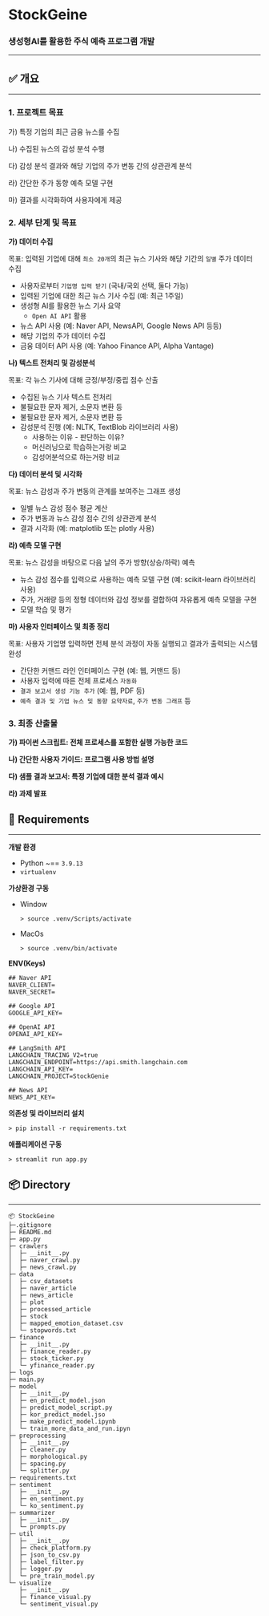 # StockGeine

### 생성형AI를 활용한 주식 예측 프로그램 개발

---
## ✅ 개요

---
### 1. 프로젝트 목표

가) 특정 기업의 최근 금융 뉴스를 수집 

나) 수집된 뉴스의 감성 분석 수행

다) 감성 분석 결과와 해당 기업의 주가 변동 간의 상관관계 분석

라) 간단한 주가 동향 예측 모델 구현 

마) 결과를 시각화하여 사용자에게 제공

### 2. 세부 단계 및 목표

**가) 데이터 수집**

목표: 입력된 기업에 대해 `최소 20개`의 최근 뉴스 기사와 해당 기간의 `일별` 주가 데이터 수집

- 사용자로부터 `기업명 입력 받기` (국내/국외 선택, 둘다 가능)
- 입력된 기업에 대한 최근 뉴스 기사 수집 (예: 최근 1주일)
- 생성형 AI를 활용한 뉴스 기사 요약
    - `Open AI API` 활용
- 뉴스 API 사용 (예: Naver API, NewsAPI, Google News API 등등)
- 해당 기업의 주가 데이터 수집
- 금융 데이터 API 사용 (예: Yahoo Finance APl, Alpha Vantage)

**나) 텍스트 전처리 및 감성분석**

목표: 각 뉴스 기사에 대해 긍정/부정/중립 점수 산출

- 수집된 뉴스 기사 텍스트 전처리
- 불필요한 문자 제거, 소문자 변환 등
- 불필요한 문자 제거, 소문자 변환 등
- 감성분석 진행 (예: NLTK, TextBlob 라이브러리 사용)
    - 사용하는 이유 - 판단하는 이유?
    - 머신러닝으로 학습하는거랑 비교
    - 감성어분석으로 하는거랑 비교

**다) 데이터 분석 및 시각화**

목표: 뉴스 감성과 주가 변동의 관계를 보여주는 그래프 생성

- 일별 뉴스 감성 점수 평균 계산
- 주가 변동과 뉴스 감성 점수 간의 상관관계 분석
- 결과 시각화 (예: matplotlib 또는 plotly 사용)

**라) 예측 모델 구현**

목표: 뉴스 감성을 바탕으로 다음 날의 주가 방향(상승/하락) 예측

- 뉴스 감성 점수를 입력으로 사용하는 예측 모델 구현 (예: scikit-learn 라이브러리 사용)
- 주가, 거래량 등의 정형 데이터와 감성 정보를 결합하여 자유롭게 예측 모델을 구현
- 모델 학습 및 평가

**마) 사용자 인터페이스 및 최종 정리**

목표: 사용자 기업명 입력하면 전체 분석 과정이 자동 실행되고 결과가 출력되는 시스템 완성

- 간단한 커맨드 라인 인터페이스 구현 (예: 웹, 커맨드 등)
- 사용자 입력에 따른 전체 프로세스 `자동화`
- `결과 보고서 생성 기능 추가` (예: 웹, PDF 등)
- `예측 결과 및 기업 뉴스 및 동향 요약자료`, `주가 변동 그래프` 등

### 3. 최종 산출물

**가) 파이썬 스크립트: 전체 프로세스를 포함한 실행 가능한 코드** 

**나) 간단한 사용자 가이드: 프로그램 사용 방법 설명** 

**다) 샘플 결과 보고서: 특정 기업에 대한 분석 결과 예시**

**라) 과제 발표**

## 🔗 Requirements

---
**개발 환경**

- Python ~== `3.9.13`
- `virtualenv`

**가상환경 구동**

- Window
    
    ```
    > source .venv/Scripts/activate 
    ```
    
- MacOs
    
    ```
    > source .venv/bin/activate
    ```
    

**ENV(Keys)**

```
## Naver API
NAVER_CLIENT=
NAVER_SECRET=

## Google API
GOOGLE_API_KEY=

## OpenAI API
OPENAI_API_KEY=

## LangSmith API
LANGCHAIN_TRACING_V2=true
LANGCHAIN_ENDPOINT=https://api.smith.langchain.com
LANGCHAIN_API_KEY=
LANGCHAIN_PROJECT=StockGenie

## News API
NEWS_API_KEY=
```

**의존성 및 라이브러리 설치**

```
> pip install -r requirements.txt
```
**애플리케이션 구동**

```
> streamlit run app.py
```

## 📦 Directory

---

```angular2html
📦 StockGeine
├─.gitignore
├─ README.md
├─ app.py
├─ crawlers
│  ├─ __init__.py
│  ├─ naver_crawl.py
│  ├─ news_crawl.py
├─ data
│  ├─ csv_datasets
│  ├─ naver_article
│  ├─ news_article
│  ├─ plot
│  ├─ processed_article
│  ├─ stock
│  ├─ mapped_emotion_dataset.csv
│  └─ stopwords.txt
├─ finance
│  ├─ __init__.py
│  ├─ finance_reader.py
│  ├─ stock_ticker.py
│  └─ yfinance_reader.py
├─ logs
├─ main.py
├─ model
│  ├─ __init__.py
│  ├─ en_predict_model.json
│  ├─ predict_model_script.py
│  ├─ kor_predict_model.jso
│  ├─ make_predict_model.ipynb
│  └─ train_more_data_and_run.ipyn
├─ preprocessing
│  ├─ __init__.py
│  ├─ cleaner.py
│  ├─ morphological.py
│  ├─ spacing.py
│  └─ splitter.py
├─ requirements.txt
├─ sentiment
│  ├─ __init__.py
│  ├─ en_sentiment.py
│  └─ ko_sentiment.py
├─ summarizer
│  ├─ __init__.py
│  └─ prompts.py
├─ util
│  ├─ __init__.py
│  ├─ check_platform.py
│  ├─ json_to_csv.py
│  ├─ label_filter.py
│  ├─ logger.py
│  └─ pre_train_model.py
└─ visualize
   ├─ __init__.py
   ├─ finance_visual.py
   └─ sentiment_visual.py

```
